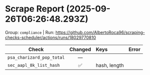 # Scrape Report (2025-09-26T06:26:48.293Z)

Group: `compliance`  |  Run: https://github.com/AlbertoRoca96/scraping-checks-scheduler/actions/runs/18029770810

| Check | Changed | Keys | Error |
|---|:---:|:--|:--|
| `psa_charizard_pop_total` | — |  |  |
| `sec_aapl_8k_list_hash` | ✅ | hash, length |  |
